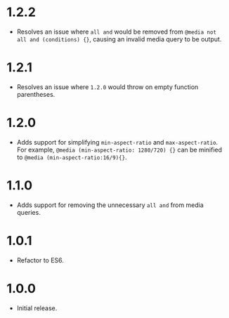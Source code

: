 <h1 id="1.2.2">1.2.2</h1>

<ul>
<li>Resolves an issue where <code>all and</code> would be removed from
<code>@media not all and (conditions) {}</code>, causing an invalid media query to
be output.</li>
</ul>

<h1 id="1.2.1">1.2.1</h1>

<ul>
<li>Resolves an issue where <code>1.2.0</code> would throw on empty function parentheses.</li>
</ul>

<h1 id="1.2.0">1.2.0</h1>

<ul>
<li>Adds support for simplifying <code>min-aspect-ratio</code> and <code>max-aspect-ratio</code>. For
example, <code>@media (min-aspect-ratio: 1280/720) {}</code> can be minified to
<code>@media (min-aspect-ratio:16/9){}</code>.</li>
</ul>

<h1 id="1.1.0">1.1.0</h1>

<ul>
<li>Adds support for removing the unnecessary <code>all and</code> from media queries.</li>
</ul>

<h1 id="1.0.1">1.0.1</h1>

<ul>
<li>Refactor to ES6.</li>
</ul>

<h1 id="1.0.0">1.0.0</h1>

<ul>
<li>Initial release.</li>
</ul>
